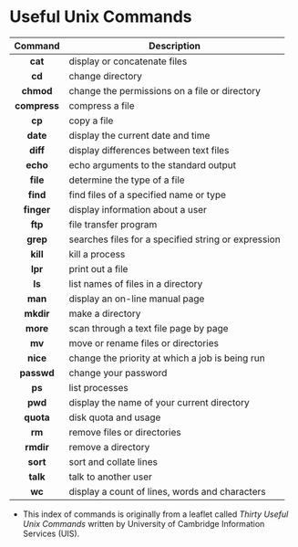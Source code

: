 # Useful Unix Commands

| **Command** | **Description** |
| :-----: | ---------- |
| **cat** | display or concatenate files |
| **cd** | change directory |
| **chmod** | change the permissions on a file or directory |
| **compress** | compress a file |
| **cp** | copy a file |
| **date** | display the current date and time |
| **diff** | display differences between text files |
| **echo** | echo arguments to the standard output |
| **file** | determine the type of a file |
| **find** | find files of a specified name or type |
| **finger** | display information about a user |
| **ftp** | file transfer program |
| **grep** | searches files for a specified string or expression |
| **kill** | kill a process |
| **lpr** | print out a file |
| **ls** | list names of files in a directory |
| **man** | display an on-line manual page |
| **mkdir** | make a directory |
| **more** | scan through a text file page by page |
| **mv** | move or rename files or directories |
| **nice** | change the priority at which a job is being run |
| **passwd** | change your password |
| **ps** | list processes |
| **pwd** | display the name of your current directory |
| **quota** | disk quota and usage |
| **rm** | remove files or directories |
| **rmdir** | remove a directory |
| **sort** | sort and collate lines |
| **talk** | talk to another user |
| **wc** | display a count of lines, words and characters |

* This index of commands is originally from a leaflet called *Thirty Useful Unix Commands* written by University of Cambridge Information Services (UIS).